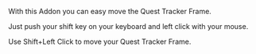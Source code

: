 With this Addon you can easy move the Quest Tracker Frame.

Just push your shift key on your keyboard and left click with your mouse.

 

Use Shift+Left Click to move your Quest Tracker Frame.
